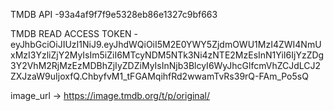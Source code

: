TMDB API -93a4af9f7f9e5328eb86e1327c9bf663

TMDB READ ACCESS TOKEN - eyJhbGciOiJIUzI1NiJ9.eyJhdWQiOiI5M2E0YWY5ZjdmOWU1MzI4ZWI4NmUxMzI3YzliZjY2MyIsIm5iZiI6MTcyNDM5NTk3Ni4zNTE2MzEsInN1YiI6IjYzZDg3Y2VhM2RjMzEzMDBhZjIyZDZiMyIsInNjb3BlcyI6WyJhcGlfcmVhZCJdLCJ2ZXJzaW9uIjoxfQ.ChbyfvM1_tFGAMqihfRd2wwamTvRs39rQ-FAm_Po5sQ

image_url -> https://image.tmdb.org/t/p/original/


<!-- TODAY COVERUPS
1.HOW TO PASS DATA FROM ONE ROUTE TO ANOTHER
2.How to pass state in usenavigate,link,navlink
3.nested routing
4.Outlet -> used when we want navigate in nested components.
 -->